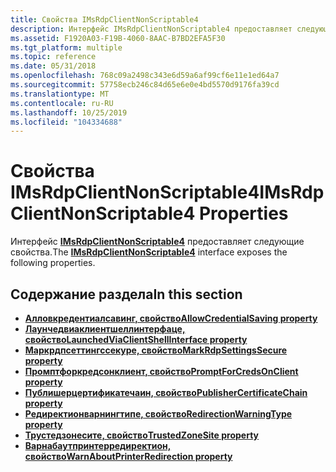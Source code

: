 ```yaml
---
title: Свойства IMsRdpClientNonScriptable4
description: Интерфейс IMsRdpClientNonScriptable4 предоставляет следующие свойства.
ms.assetid: F1920A03-F19B-4060-8AAC-B7BD2EFA5F30
ms.tgt_platform: multiple
ms.topic: reference
ms.date: 05/31/2018
ms.openlocfilehash: 768c09a2498c343e6d59a6af99cf6e11e1ed64a7
ms.sourcegitcommit: 57758ecb246c84d65e6e0e4bd5570d9176fa39cd
ms.translationtype: MT
ms.contentlocale: ru-RU
ms.lasthandoff: 10/25/2019
ms.locfileid: "104334688"
---
```

# <a name="imsrdpclientnonscriptable4-properties"></a><span data-ttu-id="a9194-103">Свойства IMsRdpClientNonScriptable4</span><span class="sxs-lookup"><span data-stu-id="a9194-103">IMsRdpClientNonScriptable4 Properties</span></span>

<span data-ttu-id="a9194-104">Интерфейс [**IMsRdpClientNonScriptable4**](imsrdpclientnonscriptable4.md) предоставляет следующие свойства.</span><span class="sxs-lookup"><span data-stu-id="a9194-104">The [**IMsRdpClientNonScriptable4**](imsrdpclientnonscriptable4.md) interface exposes the following properties.</span></span>

## <a name="in-this-section"></a><span data-ttu-id="a9194-105">Содержание раздела</span><span class="sxs-lookup"><span data-stu-id="a9194-105">In this section</span></span>

-   [<span data-ttu-id="a9194-106">**Алловкредентиалсавинг, свойство**</span><span class="sxs-lookup"><span data-stu-id="a9194-106">**AllowCredentialSaving property**</span></span>](imsrdpclientnonscriptable4-allowcredentialsaving.md)
-   [<span data-ttu-id="a9194-107">**Лаунчедвиаклиентшеллинтерфаце, свойство**</span><span class="sxs-lookup"><span data-stu-id="a9194-107">**LaunchedViaClientShellInterface property**</span></span>](imsrdpclientnonscriptable4-launchedviaclientshellinterface.md)
-   [<span data-ttu-id="a9194-108">**Маркрдпсеттингссекуре, свойство**</span><span class="sxs-lookup"><span data-stu-id="a9194-108">**MarkRdpSettingsSecure property**</span></span>](imsrdpclientnonscriptable4-markrdpsettingssecure.md)
-   [<span data-ttu-id="a9194-109">**Промптфоркредсонклиент, свойство**</span><span class="sxs-lookup"><span data-stu-id="a9194-109">**PromptForCredsOnClient property**</span></span>](imsrdpclientnonscriptable4-promptforcredsonclient.md)
-   [<span data-ttu-id="a9194-110">**Публишерцертификатечаин, свойство**</span><span class="sxs-lookup"><span data-stu-id="a9194-110">**PublisherCertificateChain property**</span></span>](imsrdpclientnonscriptable4-publishercertificatechain.md)
-   [<span data-ttu-id="a9194-111">**Редиректионварнингтипе, свойство**</span><span class="sxs-lookup"><span data-stu-id="a9194-111">**RedirectionWarningType property**</span></span>](imsrdpclientnonscriptable4-redirectionwarningtype.md)
-   [<span data-ttu-id="a9194-112">**Трустедзонесите, свойство**</span><span class="sxs-lookup"><span data-stu-id="a9194-112">**TrustedZoneSite property**</span></span>](imsrdpclientnonscriptable4-trustedzonesite.md)
-   [<span data-ttu-id="a9194-113">**Варнабаутпринтерредиректион, свойство**</span><span class="sxs-lookup"><span data-stu-id="a9194-113">**WarnAboutPrinterRedirection property**</span></span>](imsrdpclientnonscriptable4-warnaboutprinterredirection.md)

 

 




